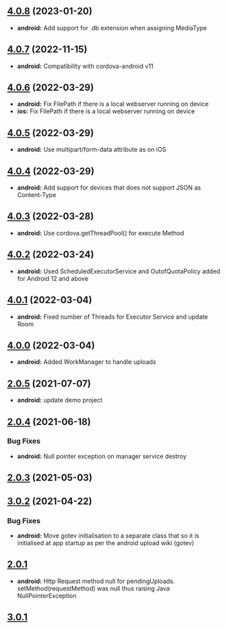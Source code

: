 ## [4.0.8](https://github.com/spoonconsulting/cordova-plugin-background-upload/compare/4.0.7...4.0.8) (2023-01-20)
* **android:** Add support for .db extension when assigning MediaType

## [4.0.7](https://github.com/spoonconsulting/cordova-plugin-background-upload/compare/4.0.6...4.0.7) (2022-11-15)
* **android:** Compatibility with cordova-android v11

## [4.0.6](https://github.com/spoonconsulting/cordova-plugin-background-upload/compare/4.0.5...4.0.6) (2022-03-29)
* **android:** Fix FilePath if there is a local webserver running on device
* **ios:** Fix FilePath if there is a local webserver running on device

## [4.0.5](https://github.com/spoonconsulting/cordova-plugin-background-upload/compare/4.0.4...4.0.5) (2022-03-29)
* **android:** Use multipart/form-data attribute as on iOS

## [4.0.4](https://github.com/spoonconsulting/cordova-plugin-background-upload/compare/4.0.3...4.0.4) (2022-03-29)
* **android:** Add support for devices that does not support JSON as Content-Type

## [4.0.3](https://github.com/spoonconsulting/cordova-plugin-background-upload/compare/4.0.2...4.0.3) (2022-03-28)
* **android:** Use cordova.getThreadPool() for execute Method

## [4.0.2](https://github.com/spoonconsulting/cordova-plugin-background-upload/compare/4.0.0...4.0.2) (2022-03-24)
* **android:** Used ScheduledExecutorService and OutofQuotaPolicy added for Android 12 and above

## [4.0.1](https://github.com/spoonconsulting/cordova-plugin-background-upload/compare/4.0.0...4.0.1) (2022-03-04)
* **android:** Fixed number of Threads for Executor Service and update Room

## [4.0.0](https://github.com/spoonconsulting/cordova-plugin-background-upload/compare/2.0.7...4.0.0) (2022-03-04)
* **android:** Added WorkManager to handle uploads

## [2.0.5](https://github.com/spoonconsulting/cordova-plugin-background-upload/compare/2.0.4...2.0.5) (2021-07-07)
* **android:** update demo project

## [2.0.4](https://github.com/spoonconsulting/cordova-plugin-background-upload/compare/2.0.3...2.0.4) (2021-06-18)
### Bug Fixes
* **android:** Null pointer exception on manager service destroy


## [2.0.3](https://github.com/spoonconsulting/cordova-plugin-background-upload/compare/2.0.2...2.0.3) (2021-05-03)

## [3.0.2](https://github.com/spoonconsulting/cordova-plugin-background-upload/compare/3.0.1...3.0.2) (2021-04-22)
### Bug Fixes
* **android:**  Move gotev initialisation to a separate class that so it is initialised at app startup as per the android upload wiki (gotev)


## [2.0.1](https://github.com/spoonconsulting/cordova-plugin-background-upload/releases/tag/2.0.3)
* **android:**  Http Request method null for pendingUploads. setMethod(requestMethod) was null thus raising Java NullPointerException


## [3.0.1](https://github.com/spoonconsulting/cordova-plugin-background-upload)
